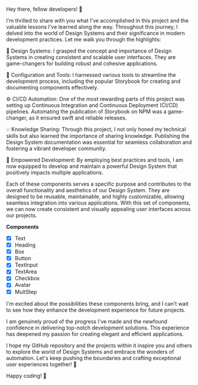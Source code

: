 

Hey there, fellow developers! 👋

I'm thrilled to share with you what I've accomplished in this project and the valuable lessons I've learned along the way. Throughout this journey, I delved into the world of Design Systems and their significance in modern development practices. Let me walk you through the highlights:

🎨 Design Systems: I grasped the concept and importance of Design Systems in creating consistent and scalable user interfaces. They are game-changers for building robust and cohesive applications.

🔧 Configuration and Tools: I harnessed various tools to streamline the development process, including the popular Storybook for creating and documenting components effectively.

⚙️ CI/CD Automation: One of the most rewarding parts of this project was setting up Continuous Integration and Continuous Deployment (CI/CD) pipelines. Automating the publication of Storybook on NPM was a game-changer, as it ensured swift and reliable releases.

💡 Knowledge Sharing: Through this project, I not only honed my technical skills but also learned the importance of sharing knowledge. Publishing the Design System documentation was essential for seamless collaboration and fostering a vibrant developer community.

🚀 Empowered Development: By employing best practices and tools, I am now equipped to develop and maintain a powerful Design System that positively impacts multiple applications.


Each of these components serves a specific purpose and contributes to the overall functionality and aesthetics of our Design System. They are designed to be reusable, maintainable, and highly customizable, allowing seamless integration into various applications. With this set of components, we can now create consistent and visually appealing user interfaces across our projects.


**Components**

- [X] Text
- [X] Heading
- [X] Box
- [X] Button
- [X] TextInput
- [X] TextArea
- [X] Checkbox
- [X] Avatar
- [X] MultStep

I'm excited about the possibilities these components bring, and I can't wait to see how they enhance the development experience for future projects. 

I am genuinely proud of the progress I've made and the newfound confidence in delivering top-notch development solutions. This experience has deepened my passion for creating elegant and efficient applications.

I hope my GitHub repository and the projects within it inspire you and others to explore the world of Design Systems and embrace the wonders of automation. Let's keep pushing the boundaries and crafting exceptional user experiences together! 💪

Happy coding! 🚀
